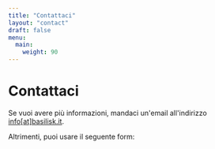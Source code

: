 ```yaml
---
title: "Contattaci"
layout: "contact"
draft: false
menu:
  main:
    weight: 90
---
```


# Contattaci

Se vuoi avere più informazioni, mandaci un'email all'indirizzo [info[at]basilisk.it](mailto:info@basilisk.it).

Altrimenti, puoi usare il seguente form: